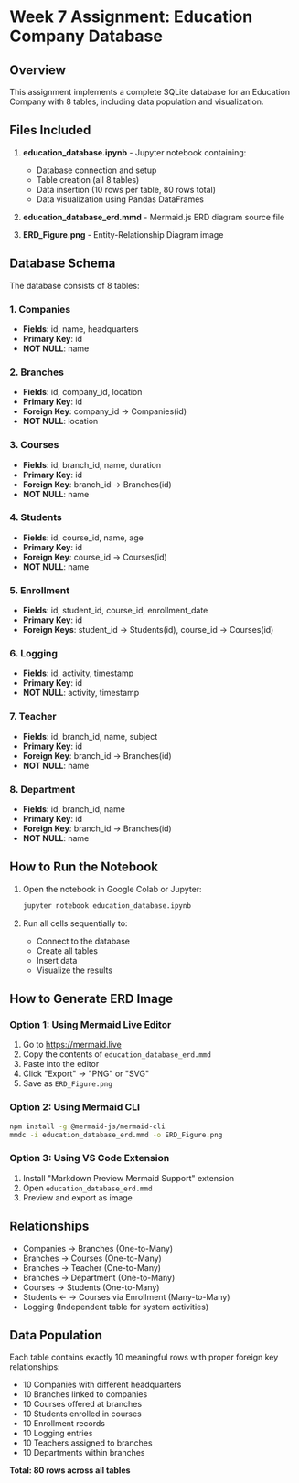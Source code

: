 # Week 7 Assignment: Education Company Database

## Overview
This assignment implements a complete SQLite database for an Education Company with 8 tables, including data population and visualization.

## Files Included

1. **education_database.ipynb** - Jupyter notebook containing:
   - Database connection and setup
   - Table creation (all 8 tables)
   - Data insertion (10 rows per table, 80 rows total)
   - Data visualization using Pandas DataFrames

2. **education_database_erd.mmd** - Mermaid.js ERD diagram source file

3. **ERD_Figure.png** - Entity-Relationship Diagram image

## Database Schema

The database consists of 8 tables:

### 1. Companies
- **Fields**: id, name, headquarters
- **Primary Key**: id
- **NOT NULL**: name

### 2. Branches
- **Fields**: id, company_id, location
- **Primary Key**: id
- **Foreign Key**: company_id → Companies(id)
- **NOT NULL**: location

### 3. Courses
- **Fields**: id, branch_id, name, duration
- **Primary Key**: id
- **Foreign Key**: branch_id → Branches(id)
- **NOT NULL**: name

### 4. Students
- **Fields**: id, course_id, name, age
- **Primary Key**: id
- **Foreign Key**: course_id → Courses(id)
- **NOT NULL**: name

### 5. Enrollment
- **Fields**: id, student_id, course_id, enrollment_date
- **Primary Key**: id
- **Foreign Keys**: student_id → Students(id), course_id → Courses(id)

### 6. Logging
- **Fields**: id, activity, timestamp
- **Primary Key**: id
- **NOT NULL**: activity, timestamp

### 7. Teacher
- **Fields**: id, branch_id, name, subject
- **Primary Key**: id
- **Foreign Key**: branch_id → Branches(id)
- **NOT NULL**: name

### 8. Department
- **Fields**: id, branch_id, name
- **Primary Key**: id
- **Foreign Key**: branch_id → Branches(id)
- **NOT NULL**: name

## How to Run the Notebook

1. Open the notebook in Google Colab or Jupyter:
   ```bash
   jupyter notebook education_database.ipynb
   ```

2. Run all cells sequentially to:
   - Connect to the database
   - Create all tables
   - Insert data
   - Visualize the results

## How to Generate ERD Image

### Option 1: Using Mermaid Live Editor
1. Go to https://mermaid.live
2. Copy the contents of `education_database_erd.mmd`
3. Paste into the editor
4. Click "Export" → "PNG" or "SVG"
5. Save as `ERD_Figure.png`

### Option 2: Using Mermaid CLI
```bash
npm install -g @mermaid-js/mermaid-cli
mmdc -i education_database_erd.mmd -o ERD_Figure.png
```

### Option 3: Using VS Code Extension
1. Install "Markdown Preview Mermaid Support" extension
2. Open `education_database_erd.mmd`
3. Preview and export as image

## Relationships

- Companies → Branches (One-to-Many)
- Branches → Courses (One-to-Many)
- Branches → Teacher (One-to-Many)
- Branches → Department (One-to-Many)
- Courses → Students (One-to-Many)
- Students ← → Courses via Enrollment (Many-to-Many)
- Logging (Independent table for system activities)

## Data Population

Each table contains exactly 10 meaningful rows with proper foreign key relationships:
- 10 Companies with different headquarters
- 10 Branches linked to companies
- 10 Courses offered at branches
- 10 Students enrolled in courses
- 10 Enrollment records
- 10 Logging entries
- 10 Teachers assigned to branches
- 10 Departments within branches

**Total: 80 rows across all tables**
